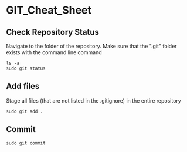 # GIT_Cheat_Sheet

## Check Repository Status
Navigate to the folder of the repository. Make sure that the ".git" folder exists with the command line command

    ls -a
    sudo git status
    
## Add files

Stage all files (that are not listed in the .gitignore) in the entire repository

    sudo git add .
    
## Commit

    sudo git commit
